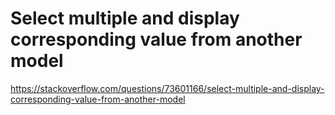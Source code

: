 # Select multiple and display corresponding value from another model

https://stackoverflow.com/questions/73601166/select-multiple-and-display-corresponding-value-from-another-model
